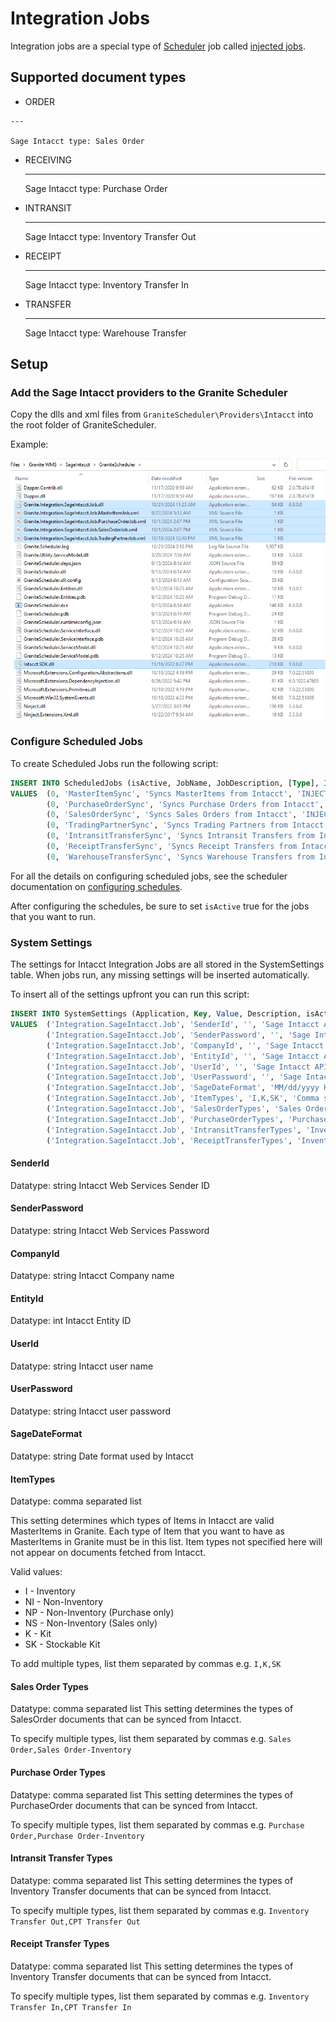 # Integration Jobs

Integration jobs are a special type of [Scheduler](../../scheduler/manual.md) job called [injected jobs](../../scheduler/manual.md#injected-jobs-integration-jobs). 

## Supported document types
<div class="grid cards" markdown>

 -   ORDER 

	---

	Sage Intacct type: Sales Order

- 	RECEIVING

	---
	
	Sage Intacct type: Purchase Order

-   INTRANSIT

    ---

    Sage Intacct type: Inventory Transfer Out

-   RECEIPT

    ---

    Sage Intacct type: Inventory Transfer In

-   TRANSFER

    ---
    
    Sage Intacct type: Warehouse Transfer

</div>

## Setup

### Add the Sage Intacct providers to the Granite Scheduler

Copy the dlls and xml files from `GraniteScheduler\Providers\Intacct` into the root folder of GraniteScheduler. 

Example:

![Injectedjobfiles](intacct-img\injectedjobfiles.png)

### Configure Scheduled Jobs

To create Scheduled Jobs run the following script:

```sql
INSERT INTO ScheduledJobs (isActive, JobName, JobDescription, [Type], InjectJob, Interval, IntervalFormat, AuditDate, AuditUser)
VALUES	(0, 'MasterItemSync', 'Syncs MasterItems from Intacct', 'INJECTED', 'Granite.Integration.SageIntacct.Job.MasterItemJob', '4', 'HOURS', GETDATE(), 'AUTOMATION'),
		(0, 'PurchaseOrderSync', 'Syncs Purchase Orders from Intacct', 'INJECTED', 'Granite.Integration.SageIntacct.Job.PurchaseOrderJob', '5', 'MINUTES', GETDATE(), 'AUTOMATION'),
		(0, 'SalesOrderSync', 'Syncs Sales Orders from Intacct', 'INJECTED', 'Granite.Integration.SageIntacct.Job.SalesOrderJob', '5', 'MINUTES', GETDATE(), 'AUTOMATION'),
		(0, 'TradingPartnerSync', 'Syncs Trading Partners from Intacct', 'INJECTED', 'Granite.Integration.SageIntacct.Job.TradingPartnerJob', '4', 'HOURS', GETDATE(), 'AUTOMATION'),
		(0, 'IntransitTransferSync', 'Syncs Intransit Transfers from Intacct', 'INJECTED', 'Granite.Integration.SageIntacct.Job.IntransitTransferJob', '5', 'MINUTES', GETDATE(), 'AUTOMATION'),
		(0, 'ReceiptTransferSync', 'Syncs Receipt Transfers from Intacct', 'INJECTED', 'Granite.Integration.SageIntacct.Job.ReceiptTransferJob', '5', 'MINUTES', GETDATE(), 'AUTOMATION'),
		(0, 'WarehouseTransferSync', 'Syncs Warehouse Transfers from Intacct', 'INJECTED', 'Granite.Integration.SageIntacct.Job.WarehouseTransferJob', '4', 'HOURS', GETDATE(), 'AUTOMATION')
```

For all the details on configuring scheduled jobs, see the scheduler documentation on [configuring schedules](../../scheduler/manual.md#configuring-schedules).

After configuring the schedules, be sure to set `isActive` true for the jobs that you want to run.

### System Settings
The settings for Intacct Integration Jobs are all stored in the SystemSettings table. 
When jobs run, any missing settings will be inserted automatically.

To insert all of the settings upfront you can run this script:

```sql
INSERT INTO SystemSettings (Application, Key, Value, Description, isActive, isEncrypted, AuditDate, AuditUser, Version)
VALUES  ('Integration.SageIntacct.Job', 'SenderId', '', 'Sage Intacct API Sender ID', 1, 0, GETDATE(), 'AUTOMATION', 0),
        ('Integration.SageIntacct.Job', 'SenderPassword', '', 'Sage Intacct API Sender Password', 1, 0, GETDATE(), 'AUTOMATION', 0),
        ('Integration.SageIntacct.Job', 'CompanyId', '', 'Sage Intacct API Company ID', 1, 0, GETDATE(), 'AUTOMATION', 0),
        ('Integration.SageIntacct.Job', 'EntityId', '', 'Sage Intacct API Entity ID', 1, 0, GETDATE(), 'AUTOMATION', 0),
        ('Integration.SageIntacct.Job', 'UserId', '', 'Sage Intacct API User ID', 1, 0, GETDATE(), 'AUTOMATION', 0),
        ('Integration.SageIntacct.Job', 'UserPassword', '', 'Sage Intacct API User Password', 1, 0, GETDATE(), 'AUTOMATION', 0),
        ('Integration.SageIntacct.Job', 'SageDateFormat', 'MM/dd/yyyy HH:mm:ss', 'Sage Intacct Date Format', 1, 0, GETDATE(), 'AUTOMATION', 0),
        ('Integration.SageIntacct.Job', 'ItemTypes', 'I,K,SK', 'Comma separated list of Item Types to sync from Intacct. Valid types are I, NI, NP, NS, K, SK', 1, 0, GETDATE(), 'AUTOMATION', 0),
        ('Integration.SageIntacct.Job', 'SalesOrderTypes', 'Sales Order,Sales Order-Inventory', 'Comma separated list of Sales Order Types to sync from Intacct.', 1, 0, GETDATE(), 'AUTOMATION', 0),
        ('Integration.SageIntacct.Job', 'PurchaseOrderTypes', 'Purchase Order,Purchase Order-Inventory', 'Comma separated list of Purchase Order Types to sync from Intacct.', 1, 0, GETDATE(), 'AUTOMATION', 0),
        ('Integration.SageIntacct.Job', 'IntransitTransferTypes', 'Inventory Transfer Out', 'Comma separated list of Intransit Transfer Types to sync from Intacct.', 1, 0, GETDATE(), 'AUTOMATION', 0),
        ('Integration.SageIntacct.Job', 'ReceiptTransferTypes', 'Inventory Transfer In', 'Comma separated list of Receipt Transfer Types to sync from Intacct.', 1, 0, GETDATE(), 'AUTOMATION', 0);
```

#### SenderId
Datatype: string
Intacct Web Services Sender ID

#### SenderPassword
Datatype: string
Intacct Web Services Password

#### CompanyId
Datatype: string
Intacct Company name

#### EntityId
Datatype: int
Intacct Entity ID

#### UserId
Datatype: string
Intacct user name

#### UserPassword
Datatype: string
Intacct user password

#### SageDateFormat
Datatype: string
Date format used by Intacct

#### ItemTypes
Datatype: comma separated list

This setting determines which types of Items in Intacct are valid MasterItems in Granite. 
Each type of Item that you want to have as MasterItems in Granite must be in this list.
Item types not specified here will not appear on documents fetched from Intacct.

Valid values:

- I - Inventory
- NI - Non-Inventory
- NP - Non-Inventory (Purchase only)
- NS - Non-Inventory (Sales only)
- K - Kit
- SK - Stockable Kit

To add multiple types, list them separated by commas e.g. `I,K,SK`

#### Sales Order Types
Datatype: comma separated list
This setting determines the types of SalesOrder documents that can be synced from Intacct.

To specify multiple types, list them separated by commas e.g. `Sales Order,Sales Order-Inventory`

#### Purchase Order Types
Datatype: comma separated list
This setting determines the types of PurchaseOrder documents that can be synced from Intacct.

To specify multiple types, list them separated by commas e.g. `Purchase Order,Purchase Order-Inventory`

#### Intransit Transfer Types
Datatype: comma separated list
This setting determines the types of Inventory Transfer documents that can be synced from Intacct.

To specify multiple types, list them separated by commas e.g. `Inventory Transfer Out,CPT Transfer Out`

#### Receipt Transfer Types
Datatype: comma separated list
This setting determines the types of Inventory Transfer documents that can be synced from Intacct.

To specify multiple types, list them separated by commas e.g. `Inventory Transfer In,CPT Transfer In`